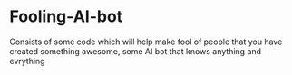 # Fooling-AI-bot
Consists of some code which will help make fool of people that you have created something awesome, some AI bot that knows anything and evrything
